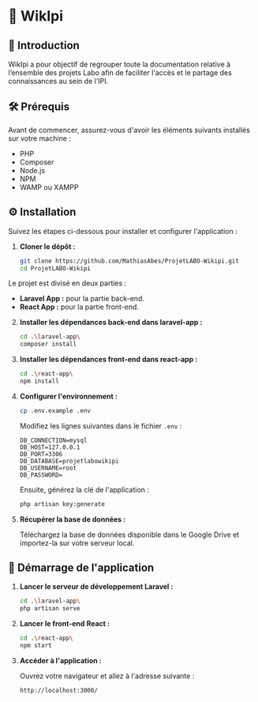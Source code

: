
# 🐼 WikIpi

## 👋 Introduction

WikIpi a pour objectif de regrouper toute la documentation relative à l’ensemble des projets Labo afin de faciliter l'accès et le partage des connaissances au sein de l'IPI.

## 🛠️ Prérequis

Avant de commencer, assurez-vous d'avoir les éléments suivants installés sur votre machine :

- PHP
- Composer
- Node.js
- NPM
- WAMP ou XAMPP

## ⚙️ Installation

Suivez les étapes ci-dessous pour installer et configurer l'application :

1. **Cloner le dépôt :**

    ```bash
    git clone https://github.com/MathiasAbes/ProjetLABO-Wikipi.git
    cd ProjetLABO-Wikipi
    ```
   
Le projet est divisé en deux parties :

- **Laravel App :** pour la partie back-end.
- **React App :** pour la partie front-end.

2. **Installer les dépendances back-end dans laravel-app :**

    ```bash
    cd .\laravel-app\
    composer install
    ```

3. **Installer les dépendances front-end dans react-app :**

    ```bash
    cd .\react-app\
    npm install
    ```

4. **Configurer l'environnement :**

    ```bash
    cp .env.example .env
    ```

    Modifiez les lignes suivantes dans le fichier `.env` :

    ```env
    DB_CONNECTION=mysql
    DB_HOST=127.0.0.1
    DB_PORT=3306
    DB_DATABASE=projetlabowikipi
    DB_USERNAME=root
    DB_PASSWORD=
    ```

    Ensuite, générez la clé de l'application :

    ```bash
    php artisan key:generate
    ```

5. **Récupérer la base de données :**

    Téléchargez la base de données disponible dans le Google Drive et importez-la sur votre serveur local.

## 🚀 Démarrage de l'application

1. **Lancer le serveur de développement Laravel :**

    ```bash
    cd .\laravel-app\
    php artisan serve
    ```

2. **Lancer le front-end React :**

    ```bash
    cd .\react-app\
    npm start
    ```

3. **Accéder à l'application :**

    Ouvrez votre navigateur et allez à l'adresse suivante :

    ```
    http://localhost:3000/
    ```
